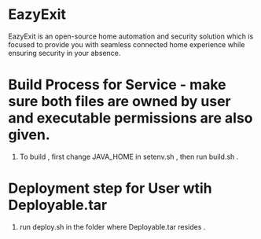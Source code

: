 # EazyExit
EazyExit is an open-source home automation and security solution which is focused to provide you with seamless connected home experience while ensuring security in your absence.

# Build Process for Service - make sure both files are owned by user and executable permissions are also given.

1) To build , first change JAVA_HOME in setenv.sh , then run build.sh .


# Deployment step for User wtih Deployable.tar

1) run deploy.sh in the folder where Deployable.tar resides .


